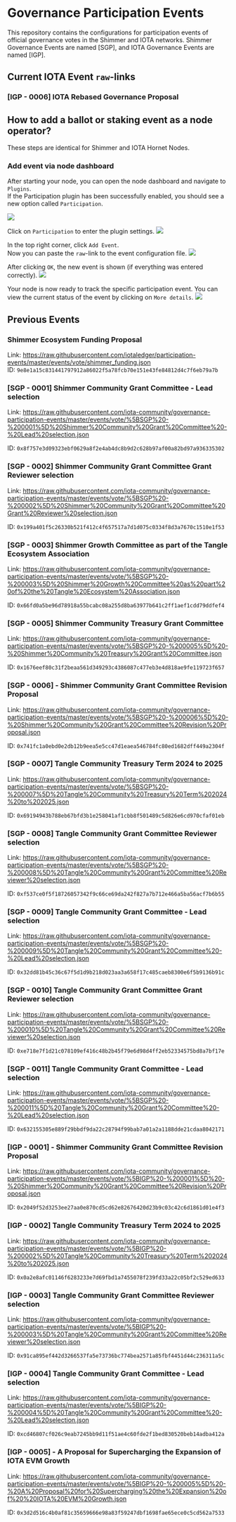 # Governance Participation Events

This repository contains the configurations for participation events of official governance votes in the Shimmer and IOTA networks.
Shimmer Governance Events are named [SGP], and IOTA Governance Events are named [IGP].


## Current IOTA Event `raw`-links

### [IGP - 0006] IOTA Rebased Governance Proposal



## How to add a ballot or staking event as a node operator?

These steps are identical for Shimmer and IOTA Hornet Nodes.

### Add event via node dashboard

After starting your node, you can open the node dashboard and navigate to `Plugins`.<br>
If the Participation plugin has been successfully enabled, you should see a new option called `Participation`.

![](./resources/hornet_1_light.png)

Click on `Participation` to enter the plugin settings.
![](/resources/hornet_2_light.png)

In the top right corner, click `Add Event`.<br>
Now you can paste the `raw`-link to the event configuration file.
![](/resources/hornet_3_light.png)

After clicking `OK`, the new event is shown (if everything was entered correctly).
![](/resources/hornet_4_light.png)

Your node is now ready to track the specific participation event. You can view the current status of the event by clicking on `More details`.
![](/resources/hornet_5_light.png)


## Previous Events

### Shimmer Ecosystem Funding Proposal

Link: https://raw.githubusercontent.com/iotaledger/participation-events/master/events/vote/shimmer_funding.json<br>
ID: `9e8e1a15c831441797912a86022f5a78fcb70e151e43fe84812d4c7f6eb79a7b`

### [SGP - 0001] Shimmer Community Grant Committee - Lead selection

Link: https://raw.githubusercontent.com/iota-community/governance-participation-events/master/events/vote/%5BSGP%20-%200001%5D%20Shimmer%20Community%20Grant%20Committee%20-%20Lead%20selection.json

ID: `0x8f757e3d09323ebf0629a8f2e4ab4dc8b9d2c628b97af00a82bd97a936335302`

### [SGP - 0002] Shimmer Community Grant Committee Grant Reviewer selection

Link: https://raw.githubusercontent.com/iota-community/governance-participation-events/master/events/vote/%5BSGP%20-%200002%5D%20Shimmer%20Community%20Grant%20Committee%20Grant%20Reviewer%20selection.json

ID: `0x199a401f5c26330b521f412c4f657517a7d1d075c0334f8d3a7670c1510e1f53`

### [SGP - 0003] Shimmer Growth Committee as part of the Tangle Ecosystem Association

Link: https://raw.githubusercontent.com/iota-community/governance-participation-events/master/events/vote/%5BSGP%20-%200003%5D%20Shimmer%20Growth%20Committee%20as%20part%20of%20the%20Tangle%20Ecosystem%20Association.json

ID: `0x66fd0a5be96d78918a55bcabc08a255d8ba63977b641c2ff1aef1cdd79ddfef4`

### [SGP - 0005] Shimmer Community Treasury Grant Committee

Link: https://raw.githubusercontent.com/iota-community/governance-participation-events/master/events/vote/%5BSGP%20-%200005%5D%20-%20Shimmer%20Community%20Treasury%20Grant%20Committee.json

ID: `0x1676eef80c31f2beaa561d349293c4386087c477eb3e4d818ae9fe119723f657`

### [SGP - 0006] - Shimmer Community Grant Committee Revision Proposal

Link: https://raw.githubusercontent.com/iota-community/governance-participation-events/master/events/vote/%5BSGP%20-%200006%5D%20-%20Shimmer%20Community%20Grant%20Committee%20Revision%20Proposal.json

ID: `0x741fc1a0ebd0e2db12b9eea5e5cc47d1eaea546784fc80ed1682dff449a2304f`

### [SGP - 0007] Tangle Community Treasury Term 2024 to 2025

Link: https://raw.githubusercontent.com/iota-community/governance-participation-events/master/events/vote/%5BSGP%20-%200007%5D%20Tangle%20Community%20Treasury%20Term%202024%20to%202025.json

ID: `0x69194943b788eb67bfd3b1e258041af1cbb8f501489c5d826e6cd970cfaf01eb`

### [SGP - 0008] Tangle Community Grant Committee Reviewer selection

Link: https://raw.githubusercontent.com/iota-community/governance-participation-events/master/events/vote/%5BSGP%20-%200008%5D%20Tangle%20Community%20Grant%20Committee%20Reviewer%20selection.json

ID: `0xf537ce0f5f18726057342f9c66ce69da242f827a7b712e466a5ba56acf7b6b55`

### [SGP - 0009] Tangle Community Grant Committee - Lead selection

Link: https://raw.githubusercontent.com/iota-community/governance-participation-events/master/events/vote/%5BSGP%20-%200009%5D%20Tangle%20Community%20Grant%20Committee%20-%20Lead%20selection.json

ID: `0x32dd81b45c36c67f5d1d9b218d023aa3a658f17c485caeb8300e6f5b9136b91c`

### [SGP - 0010] Tangle Community Grant Committee Grant Reviewer selection

Link: https://raw.githubusercontent.com/iota-community/governance-participation-events/master/events/vote/%5BSGP%20-%200010%5D%20Tangle%20Community%20Grant%20Committee%20Reviewer%20selection.json

ID: `0xe718e7f1d21c078109ef416c48b2b45f79e6d98d4ff2eb52334575bd8a7bf17e`

### [SGP - 0011] Tangle Community Grant Committee - Lead selection

Link: https://raw.githubusercontent.com/iota-community/governance-participation-events/master/events/vote/%5BSGP%20-%200011%5D%20Tangle%20Community%20Grant%20Committee%20-%20Lead%20selection.json

ID: `0x632155305e889f29bbdf9da22c28794f99bab7a01a2a1188dde21cdaa8042171`

### [IGP - 0001] - Shimmer Community Grant Committee Revision Proposal

Link: https://raw.githubusercontent.com/iota-community/governance-participation-events/master/events/vote/%5BIGP%20-%200001%5D%20-%20Shimmer%20Community%20Grant%20Committee%20Revision%20Proposal.json

ID: `0x2049f52d3253ee27aa0e870cd5cd62e82676420d23b9c03c42c6d1861d01e4f3`

### [IGP - 0002] Tangle Community Treasury Term 2024 to 2025

Link: https://raw.githubusercontent.com/iota-community/governance-participation-events/master/events/vote/%5BIGP%20-%200002%5D%20Tangle%20Community%20Treasury%20Term%202024%20to%202025.json

ID: `0x0a2e8afc01146f6283233e7d69fbd1a7455078f239fd33a22c05bf2c529ed633`

### [IGP - 0003] Tangle Community Grant Committee Reviewer selection

Link: https://raw.githubusercontent.com/iota-community/governance-participation-events/master/events/vote/%5BIGP%20-%200003%5D%20Tangle%20Community%20Grant%20Committee%20Reviewer%20selection.json

ID: `0x91ca895ef442d3266537fa5e73736bc774bea2571a85fbf4451d44c236311a5c`

### [IGP - 0004] Tangle Community Grant Committee - Lead selection

Link: https://raw.githubusercontent.com/iota-community/governance-participation-events/master/events/vote/%5BIGP%20-%200004%5D%20Tangle%20Community%20Grant%20Committee%20-%20Lead%20selection.json

ID: `0xcd46807cf026c9eab7245bb9d11f51ae4c60fde2f1bed830520beb14adba412a`

### [IGP - 0005] - A Proposal for Supercharging the Expansion of IOTA EVM Growth
Link: https://raw.githubusercontent.com/iota-community/governance-participation-events/master/events/vote/%5BIGP%20-%200005%5D%20-%20A%20Proposal%20for%20Supercharging%20the%20Expansion%20of%20%20IOTA%20EVM%20Growth.json

ID: `0x3d2d516c4b0af81c35659666e98a83f59247dbf1698fae65ece0c5cd562a7533`
